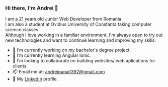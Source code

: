### Hi there, I'm Andrei 👋

I am a 21 years old Junior Web Developer from Romania.<br>
I am also a student at Ovidius University of Constanta taking computer science classes.<br>
Although I love working in a familiar environment, I'm always open to try out new technologies and want to continue learning and improving my skills.<br>

- 🔭 I’m currently working on my bachelor's degree project.
- 🌱 I’m currently learning Angular Ionic.
- 👯 I’m looking to collaborate on building websites/ web aplications for clients.
- 📫 Email me at: andreipanait392@gmail.com
- 🔗 My [LinkedIn](https://www.linkedin.com/in/andrei-p-035336203/) profile.


<!--
**bacovel/bacovel** is a ✨ _special_ ✨ repository because its `README.md` (this file) appears on your GitHub profile.

Here are some ideas to get you started:

- 🔭 I’m currently working on ...
- 🌱 I’m currently learning ...
- 👯 I’m looking to collaborate on ...
- 🤔 I’m looking for help with ...
- 💬 Ask me about ...
- 📫 How to reach me: ...
- 😄 Pronouns: ...
- ⚡ Fun fact: ...
-->
